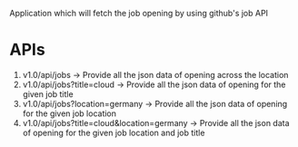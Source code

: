 Application which will fetch the job opening by using github's job API


# APIs
1) v1.0/api/jobs -> Provide all the json data of opening across the location
2) v1.0/api/jobs?title=cloud -> Provide all the json data of opening for the given job title
3) v1.0/api/jobs?location=germany -> Provide all the json data of opening for the given job location
4) v1.0/api/jobs?title=cloud&location=germany -> Provide all the json data of opening for the given job location and job title


